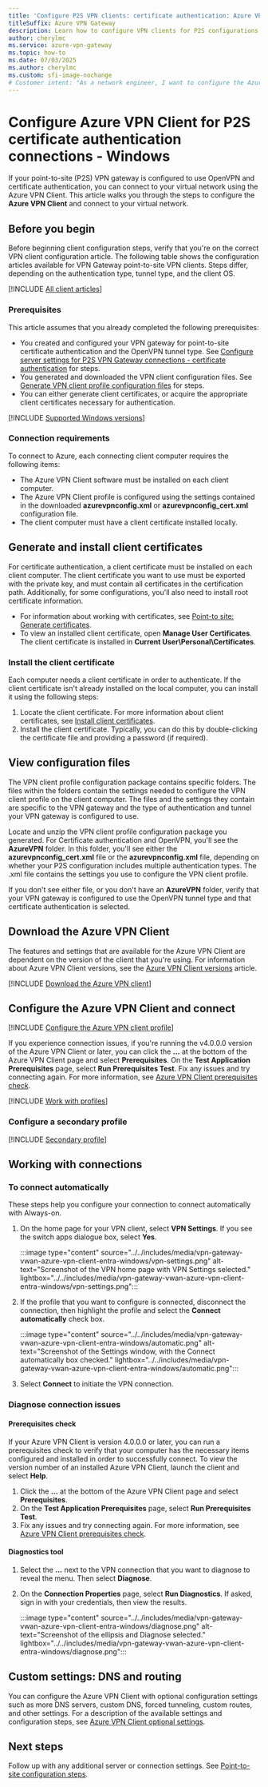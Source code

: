 ```yaml
---
title: 'Configure P2S VPN clients: certificate authentication: Azure VPN client: Windows'
titleSuffix: Azure VPN Gateway
description: Learn how to configure VPN clients for P2S configurations that use certificate authentication. This article applies to Windows and the Azure VPN client.
author: cherylmc
ms.service: azure-vpn-gateway
ms.topic: how-to
ms.date: 07/03/2025
ms.author: cherylmc
ms.custom: sfi-image-nochange
# Customer intent: "As a network engineer, I want to configure the Azure VPN Client for point-to-site connections using certificate authentication, so that I can securely connect to the virtual network and manage remote access effectively."
---
```


# Configure Azure VPN Client for P2S certificate authentication connections - Windows

If your point-to-site (P2S) VPN gateway is configured to use OpenVPN and certificate authentication, you can connect to your virtual network using the Azure VPN Client. This article walks you through the steps to configure the **Azure VPN Client** and connect to your virtual network.

## Before you begin

Before beginning client configuration steps, verify that you're on the correct VPN client configuration article. The following table shows the configuration articles available for VPN Gateway point-to-site VPN clients. Steps differ, depending on the authentication type, tunnel type, and the client OS.

[!INCLUDE [All client articles](../../includes/vpn-gateway-vpn-client-install-articles.md)]

### Prerequisites

This article assumes that you already completed the following prerequisites:

* You created and configured your VPN gateway for point-to-site certificate authentication and the OpenVPN tunnel type. See [Configure server settings for P2S VPN Gateway connections - certificate authentication](point-to-site-certificate-gateway.md) for steps.
* You generated and downloaded the VPN client configuration files. See [Generate VPN client profile configuration files](point-to-site-certificate-gateway.md#profile-files) for steps.
* You can either generate client certificates, or acquire the appropriate client certificates necessary for authentication.

[!INCLUDE [Supported Windows versions](../../includes/vpn-gateway-vwan-azure-vpn-client-windows-supported.md)]

### Connection requirements

To connect to Azure, each connecting client computer requires the following items:

* The Azure VPN Client software must be installed on each client computer.
* The Azure VPN Client profile is configured using the settings contained in the downloaded **azurevpnconfig.xml** or **azurevpnconfig_cert.xml** configuration file.
* The client computer must have a client certificate installed locally.

## Generate and install client certificates

For certificate authentication, a client certificate must be installed on each client computer. The client certificate you want to use must be exported with the private key, and must contain all certificates in the certification path. Additionally, for some configurations, you'll also need to install root certificate information.

* For information about working with certificates, see [Point-to site: Generate certificates](vpn-gateway-certificates-point-to-site.md).
* To view an installed client certificate, open **Manage User Certificates**. The client certificate is installed in **Current User\Personal\Certificates**.

### Install the client certificate

Each computer needs a client certificate in order to authenticate. If the client certificate isn't already installed on the local computer, you can install it using the following steps:

1. Locate the client certificate. For more information about client certificates, see [Install client certificates](point-to-site-how-to-vpn-client-install-azure-cert.md).
1. Install the client certificate. Typically, you can do this by double-clicking the certificate file and providing a password (if required).

## View configuration files

The VPN client profile configuration package contains specific folders. The files within the folders contain the settings needed to configure the VPN client profile on the client computer. The files and the settings they contain are specific to the VPN gateway and the type of authentication and tunnel your VPN gateway is configured to use.

Locate and unzip the VPN client profile configuration package you generated. For Certificate authentication and OpenVPN, you'll see the **AzureVPN** folder. In this folder, you'll see either the **azurevpnconfig_cert.xml** file or the **azurevpnconfig.xml** file, depending on whether your P2S configuration includes multiple authentication types. The .xml file contains the settings you use to configure the VPN client profile.

If you don't see either file, or you don't have an **AzureVPN** folder, verify that your VPN gateway is configured to use the OpenVPN tunnel type and that certificate authentication is selected.

## Download the Azure VPN Client

The features and settings that are available for the Azure VPN Client are dependent on the version of the client that you're using. For information about Azure VPN Client versions, see the [Azure VPN Client versions](azure-vpn-client-versions.md) article.

[!INCLUDE [Download the Azure VPN client](../../includes/vpn-gateway-download-vpn-client.md)]

## Configure the Azure VPN Client and connect

[!INCLUDE [Configure the Azure VPN client profile](../../includes/vpn-gateway-vwan-configure-azure-vpn-client-certificate.md)]

If you experience connection issues, if you're running the v4.0.0.0 version of the Azure VPN Client or later, you can click the **...** at the bottom of the Azure VPN Client page and select **Prerequisites**. On the **Test Application Prerequisites** page, select **Run Prerequisites Test**. Fix any issues and try connecting again. For more information, see [Azure VPN Client prerequisites check](azure-vpn-client-prerequisites-check.md).

[!INCLUDE [Work with profiles](../../includes/vpn-gateway-vwan-azure-vpn-client-certificate-windows.md)]

### <a name="secondary"></a>Configure a secondary profile

[!INCLUDE [Secondary profile](../../includes/vpn-gateway-azure-vpn-client-secondary-profile.md)]

## Working with connections

### <a name="autoconnect"></a>To connect automatically

These steps help you configure your connection to connect automatically with Always-on.

1. On the home page for your VPN client, select **VPN Settings**. If you see the switch apps dialogue box, select **Yes**.

   :::image type="content" source="../../includes/media/vpn-gateway-vwan-azure-vpn-client-entra-windows/vpn-settings.png" alt-text="Screenshot of the VPN home page with VPN Settings selected." lightbox="../../includes/media/vpn-gateway-vwan-azure-vpn-client-entra-windows/vpn-settings.png":::

1. If the profile that you want to configure is connected, disconnect the connection, then highlight the profile and select the **Connect automatically** check box.

   :::image type="content" source="../../includes/media/vpn-gateway-vwan-azure-vpn-client-entra-windows/automatic.png" alt-text="Screenshot of the Settings window, with the Connect automatically box checked." lightbox="../../includes/media/vpn-gateway-vwan-azure-vpn-client-entra-windows/automatic.png":::

1. Select **Connect** to initiate the VPN connection.

### <a name="diagnose"></a>Diagnose connection issues

#### Prerequisites check

If your Azure VPN Client is version 4.0.0.0 or later, you can run a prerequisites check to verify that your computer has the necessary items configured and installed in order to successfully connect. To view the version number of an installed Azure VPN Client, launch the client and select **Help**.

1. Click the **...** at the bottom of the Azure VPN Client page and select **Prerequisites**.
1. On the **Test Application Prerequisites** page, select **Run Prerequisites Test**.
1. Fix any issues and try connecting again. For more information, see [Azure VPN Client prerequisites check](azure-vpn-client-prerequisites-check.md).

#### Diagnostics tool

1. Select the **...** next to the VPN connection that you want to diagnose to reveal the menu. Then select **Diagnose**.
1. On the **Connection Properties** page, select **Run Diagnostics**. If asked, sign in with your credentials, then view the results.

   :::image type="content" source="../../includes/media/vpn-gateway-vwan-azure-vpn-client-entra-windows/diagnose.png" alt-text="Screenshot of the ellipsis and Diagnose selected." lightbox="../../includes/media/vpn-gateway-vwan-azure-vpn-client-entra-windows/diagnose.png":::

## Custom settings: DNS and routing

You can configure the Azure VPN Client with optional configuration settings such as more DNS servers, custom DNS, forced tunneling, custom routes, and other settings. For a description of the available settings and configuration steps, see [Azure VPN Client optional settings](azure-vpn-client-optional-configurations.md).

## Next steps

Follow up with any additional server or connection settings. See [Point-to-site configuration steps](point-to-site-certificate-gateway.md).